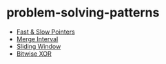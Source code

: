 # problem-solving-patterns

* [Fast & Slow Pointers](fast-slow.py)
* [Merge Interval](merge-interval.py)
* [Sliding Window](sliding-window.py)
* [Bitwise XOR](bitwise-xor.py)
